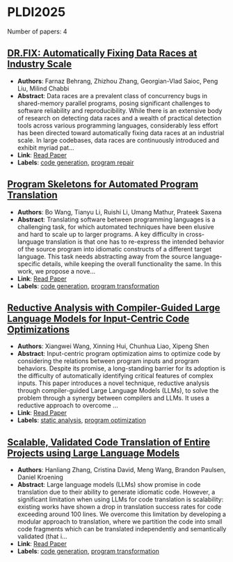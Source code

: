 # PLDI2025

Number of papers: 4

## [DR.FIX: Automatically Fixing Data Races at Industry Scale](paper_1.md)
- **Authors**: Farnaz Behrang, Zhizhou Zhang, Georgian-Vlad Saioc, Peng Liu, Milind Chabbi
- **Abstract**: Data races are a prevalent class of concurrency bugs in shared-memory parallel programs, posing significant challenges to software reliability and reproducibility. While there is an extensive body of research on detecting data races and a wealth of practical detection tools across various programming languages, considerably less effort has been directed toward automatically fixing data races at an industrial scale. In large codebases, data races are continuously introduced and exhibit myriad pat...
- **Link**: [Read Paper](https://arxiv.org/abs/2504.15637)
- **Labels**: [code generation](../../labels/code_generation.md), [program repair](../../labels/program_repair.md)


## [Program Skeletons for Automated Program Translation](paper_3.md)
- **Authors**: Bo Wang, Tianyu Li, Ruishi Li, Umang Mathur, Prateek Saxena
- **Abstract**: Translating software between programming languages is a challenging task, for which automated techniques have been elusive and hard to scale up to larger programs. A key difficulty in cross-language translation is that one has to re-express the intended behavior of the source program into idiomatic constructs of a different target language. This task needs abstracting away from the source language-specific details, while keeping the overall functionality the same. In this work, we propose a nove...
- **Link**: [Read Paper](https://dl.acm.org/doi/10.1145/3729287)
- **Labels**: [code generation](../../labels/code_generation.md), [program transformation](../../labels/program_transformation.md)


## [Reductive Analysis with Compiler-Guided Large Language Models for Input-Centric Code Optimizations](paper_4.md)
- **Authors**: Xiangwei Wang, Xinning Hui, Chunhua Liao, Xipeng Shen
- **Abstract**: Input-centric program optimization aims to optimize code by considering the relations between program inputs and program behaviors. Despite its promise, a long-standing barrier for its adoption is the difficulty of automatically identifying critical features of complex inputs. This paper introduces a novel technique, reductive analysis through compiler-guided Large Language Models (LLMs), to solve the problem through a synergy between compilers and LLMs. It uses a reductive approach to overcome ...
- **Link**: [Read Paper](https://dl.acm.org/doi/10.1145/3729282)
- **Labels**: [static analysis](../../labels/static_analysis.md), [program optimization](../../labels/program_optimization.md)


## [Scalable, Validated Code Translation of Entire Projects using Large Language Models](paper_2.md)
- **Authors**: Hanliang Zhang, Cristina David, Meng Wang, Brandon Paulsen, Daniel Kroening
- **Abstract**: Large language models (LLMs) show promise in code translation due to their ability to generate idiomatic code. However, a significant limitation when using LLMs for code translation is scalability: existing works have shown a drop in translation success rates for code exceeding around 100 lines. We overcome this limitation by developing a modular approach to translation, where we partition the code into small code fragments which can be translated independently and semantically validated (that i...
- **Link**: [Read Paper](https://dl.acm.org/doi/10.1145/3729315)
- **Labels**: [code generation](../../labels/code_generation.md), [program transformation](../../labels/program_transformation.md)
